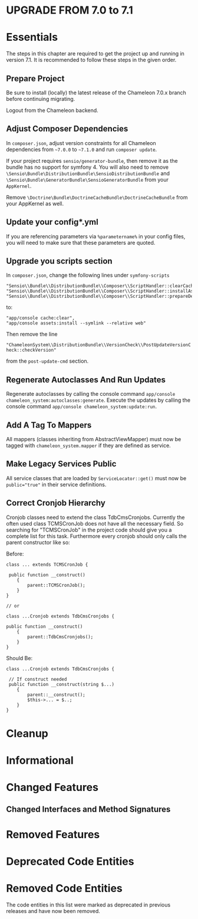UPGRADE FROM 7.0 to 7.1
=======================

# Essentials

The steps in this chapter are required to get the project up and running in version 7.1.
It is recommended to follow these steps in the given order.

## Prepare Project

Be sure to install (locally) the latest release of the Chameleon 7.0.x branch before continuing migrating.

Logout from the Chameleon backend.

## Adjust Composer Dependencies

In `composer.json`, adjust version constraints for all Chameleon dependencies from `~7.0.0` to `~7.1.0` and run
`composer update`.

If your project requires `sensio/generator-bundle`, then remove it as the bundle has no support for symfony 4. You will
also need to remove `\Sensio\Bundle\DistributionBundle\SensioDistributionBundle` and 
`\Sensio\Bundle\GeneratorBundle\SensioGeneratorBundle` from your `AppKernel`.

Remove `\Doctrine\Bundle\DoctrineCacheBundle\DoctrineCacheBundle` from your AppKernel as well.

## Update your config*.yml

If you are referencing parameters via `%parametername%` in your config files, you will need to make sure that these parameters
are quoted.

## Upgrade you scripts section

In `composer.json`, change the following lines under `symfony-scripts`

```
"Sensio\\Bundle\\DistributionBundle\\Composer\\ScriptHandler::clearCache",
"Sensio\\Bundle\\DistributionBundle\\Composer\\ScriptHandler::installAssets",
"Sensio\\Bundle\\DistributionBundle\\Composer\\ScriptHandler::prepareDeploymentTarget"
```

to:

```
"app/console cache:clear",
"app/console assets:install --symlink --relative web"
```

Then remove the line

`"ChameleonSystem\\DistributionBundle\\VersionCheck\\PostUpdateVersionCheck::checkVersion"`

from the `post-update-cmd` section.

## Regenerate Autoclasses And Run Updates

Regenerate autoclasses by calling the console command `app/console chameleon_system:autoclasses:generate`.
Execute the updates by calling the console command `app/console chameleon_system:update:run`.

## Add A Tag To Mappers

All mappers (classes inheriting from AbstractViewMapper) must now be tagged with `chameleon_system.mapper` if they are defined
as service.

## Make Legacy Services Public

All service classes that are loaded by `ServiceLocator::get()` must now be `public="true"` in their service definitions.

## Correct Cronjob Hierarchy

Cronjob classes need to extend the class TdbCmsCronjobs. Currently the often used class TCMSCronJob does not have all the necessary field.
So searching for "TCMSCronJob" in the project code should give you a complete list for this task.
Furthermore every cronjob should only calls the parent constructor like so:

Before:
```
class ... extends TCMSCronJob {

 public function __construct()
    {
        parent::TCMSCronJob();
    }
}

// or

class ...Cronjob extends TdbCmsCronjobs {

public function __construct()
    {
        parent::TdbCmsCronjobs();
    }
}
```
Should Be:
```
class ...Cronjob extends TdbCmsCronjobs {

 // If construct needed
 public function __construct(string $...)
    {
        parent::__construct();
        $this->... = $..;
    }
}
```
# Cleanup
# Informational
# Changed Features
## Changed Interfaces and Method Signatures

# Removed Features
# Deprecated Code Entities
# Removed Code Entities

The code entities in this list were marked as deprecated in previous releases and have now been removed.

